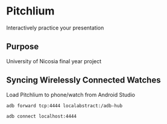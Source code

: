 # Pitchlium
Interactively practice your presentation

## Purpose
University of Nicosia final year project

## Syncing Wirelessly Connected Watches

Load Pitchlium to phone/watch from Android Studio
  
    adb forward tcp:4444 localabstract:/adb-hub
  
    adb connect localhost:4444